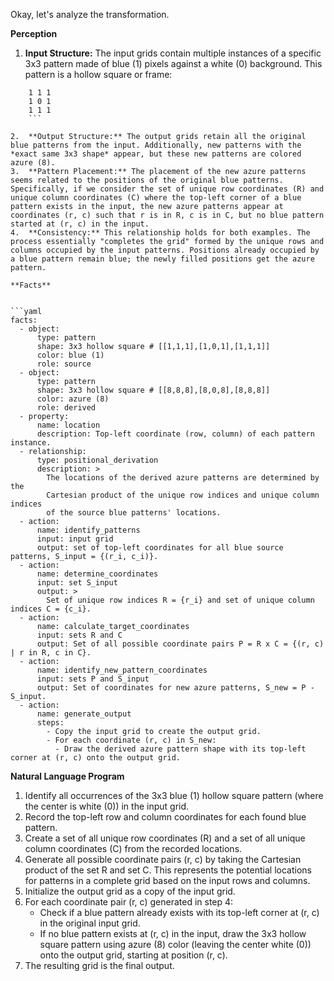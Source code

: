 Okay, let's analyze the transformation.

**Perception**

1.  **Input Structure:** The input grids contain multiple instances of a specific 3x3 pattern made of blue (1) pixels against a white (0) background. This pattern is a hollow square or frame:
    
```
    1 1 1
    1 0 1
    1 1 1
    ```

2.  **Output Structure:** The output grids retain all the original blue patterns from the input. Additionally, new patterns with the *exact same 3x3 shape* appear, but these new patterns are colored azure (8).
3.  **Pattern Placement:** The placement of the new azure patterns seems related to the positions of the original blue patterns. Specifically, if we consider the set of unique row coordinates (R) and unique column coordinates (C) where the top-left corner of a blue pattern exists in the input, the new azure patterns appear at coordinates (r, c) such that r is in R, c is in C, but no blue pattern started at (r, c) in the input.
4.  **Consistency:** This relationship holds for both examples. The process essentially "completes the grid" formed by the unique rows and columns occupied by the input patterns. Positions already occupied by a blue pattern remain blue; the newly filled positions get the azure pattern.

**Facts**


```yaml
facts:
  - object:
      type: pattern
      shape: 3x3 hollow square # [[1,1,1],[1,0,1],[1,1,1]]
      color: blue (1)
      role: source
  - object:
      type: pattern
      shape: 3x3 hollow square # [[8,8,8],[8,0,8],[8,8,8]]
      color: azure (8)
      role: derived
  - property:
      name: location
      description: Top-left coordinate (row, column) of each pattern instance.
  - relationship:
      type: positional_derivation
      description: >
        The locations of the derived azure patterns are determined by the
        Cartesian product of the unique row indices and unique column indices
        of the source blue patterns' locations.
  - action:
      name: identify_patterns
      input: input grid
      output: set of top-left coordinates for all blue source patterns, S_input = {(r_i, c_i)}.
  - action:
      name: determine_coordinates
      input: set S_input
      output: >
        Set of unique row indices R = {r_i} and set of unique column indices C = {c_i}.
  - action:
      name: calculate_target_coordinates
      input: sets R and C
      output: Set of all possible coordinate pairs P = R x C = {(r, c) | r in R, c in C}.
  - action:
      name: identify_new_pattern_coordinates
      input: sets P and S_input
      output: Set of coordinates for new azure patterns, S_new = P - S_input.
  - action:
      name: generate_output
      steps:
        - Copy the input grid to create the output grid.
        - For each coordinate (r, c) in S_new:
          - Draw the derived azure pattern shape with its top-left corner at (r, c) onto the output grid.
```


**Natural Language Program**

1.  Identify all occurrences of the 3x3 blue (1) hollow square pattern (where the center is white (0)) in the input grid.
2.  Record the top-left row and column coordinates for each found blue pattern.
3.  Create a set of all unique row coordinates (R) and a set of all unique column coordinates (C) from the recorded locations.
4.  Generate all possible coordinate pairs (r, c) by taking the Cartesian product of the set R and set C. This represents the potential locations for patterns in a complete grid based on the input rows and columns.
5.  Initialize the output grid as a copy of the input grid.
6.  For each coordinate pair (r, c) generated in step 4:
    *   Check if a blue pattern already exists with its top-left corner at (r, c) in the original input grid.
    *   If no blue pattern exists at (r, c) in the input, draw the 3x3 hollow square pattern using azure (8) color (leaving the center white (0)) onto the output grid, starting at position (r, c).
7.  The resulting grid is the final output.